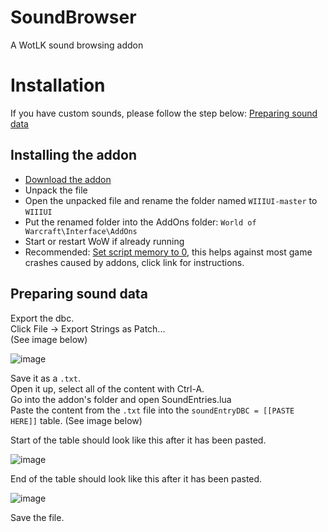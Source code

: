 # SoundBrowser
A WotLK sound browsing addon  
  
# Installation
  
If you have custom sounds, please follow the step below: [Preparing sound data](https://github.com/Fiurs-Hearth/SoundBrowser/edit/master/README.md#preparing-sound-data)  
  
  
## Installing the addon  
* [Download the addon](https://github.com/Fiurs-Hearth/WIIIUI/archive/refs/heads/master.zip)
* Unpack the file
* Open the unpacked file and rename the folder named `WIIIUI-master` to `WIIIUI`
* Put the renamed folder into the AddOns folder: `World of Warcraft\Interface\AddOns`
* Start or restart WoW if already running 
* Recommended: [Set script memory to 0](https://imgur.com/a/V65UiKd), this helps against most game crashes caused by addons, click link for instructions.
  
## Preparing sound data  
  
Export the dbc.  
Click File -> Export Strings as Patch...  
(See image below)  
  
![image](https://user-images.githubusercontent.com/97316608/213922538-12f98450-7d3a-443b-8aa7-29bbca56c30e.png)  
  
Save it as a `.txt`.  
Open it up, select all of the content with Ctrl-A.  
Go into the addon's folder and open SoundEntries.lua  
Paste the content from the `.txt` file into the `soundEntryDBC = [[PASTE HERE]]` table. (See image below)  
  
Start of the table should look like this after it has been pasted.  
  
![image](https://user-images.githubusercontent.com/97316608/213922714-b3e8224e-c8ef-4689-affd-9d7ced83a7f8.png)  
  
End of the table should look like this after it has been pasted.  
  
![image](https://user-images.githubusercontent.com/97316608/213922982-31ceb211-8dd4-404d-9be4-d91f277a3793.png)  
  
Save the file.  

